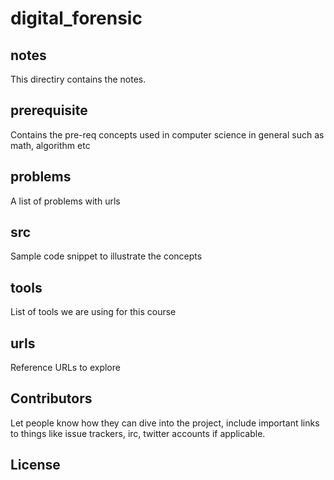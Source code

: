 # digital_forensic

## notes

This directiry contains the notes. 

## prerequisite

Contains the pre-req concepts used in computer science in general such as math, algorithm etc

## problems
A list of problems with urls

## src
Sample code snippet to illustrate the concepts

## tools

List of tools we are using for this course 

## urls

Reference URLs to explore

## Contributors

Let people know how they can dive into the project, include important links to things like issue trackers, irc, twitter accounts if applicable.

## License




